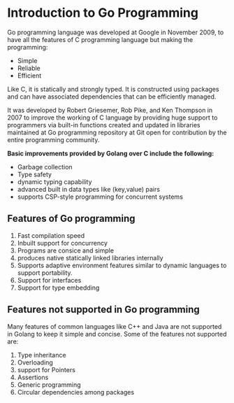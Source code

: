# Introduction to Go Programming

Go programming language was developed at Google in November 2009, to have all the features of C programming language but making the programming:
* Simple
* Reliable
* Efficient

Like C, it is statically and strongly typed.
It is constructed using packages and can have associated dependencies that can be efficiently managed.

It was developed by Robert Griesemer, Rob Pike, and Ken Thompson in 2007 to improve the working of C language by providing huge support to programmers via built-in functions created and updated in libraries maintained at Go programming repository at Git open for contribution by the entire programming community.

**Basic improvements provided by Golang over C include the following:**

* Garbage collection
* Type safety
* dynamic typing capability
* advanced built in data types like (key,value) pairs
* supports CSP-style programming for concurrent systems

## Features of Go programming

1. Fast compilation speed
2. Inbuilt support for concurrency
3. Programs are consice and simple
4. produces native statically linked libraries internally
5. Supports adaptive environment features similar to dynamic languages to support portability.
6. Support for interfaces
7. Support for type embedding

## Features not supported in Go programming

Many features of common languages like C++ and Java are not supported in Golang to keep it simple and concise. 
Some of the features not supported are:

1. Type inheritance
2. Overloading
3. support for Pointers
4. Assertions
5. Generic programming
6. Circular dependencies among packages
